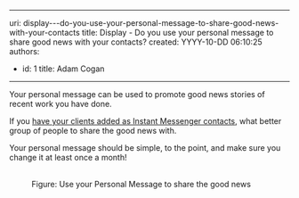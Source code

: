 

---
uri: display---do-you-use-your-personal-message-to-share-good-news-with-your-contacts
title: Display - Do you use your personal message to share good news with your contacts?
created: YYYY-10-DD 06:10:25
authors:
  - id: 1
    title: Adam Cogan
---




<span class='intro'> <p>Your personal message can be used to promote good news stories of recent work you have done.<br></p><p>If you 
   <a href="/_layouts/15/FIXUPREDIRECT.ASPX?WebId=3dfc0e07-e23a-4cbb-aac2-e778b71166a2&amp;TermSetId=07da3ddf-0924-4cd2-a6d4-a4809ae20160&amp;TermId=c14a312e-5c0d-489f-80e1-8722fd99d607">have your clients added as Instant Messenger contacts</a>, what better group of people to share the good news with.<br></p>

<p>Your personal message should be simple, to the point, and make sure you change it at least once a month!&#160;</p> </span>

<dl class="image"><dt>​<img src="/PublishingImages/Use-your-Persona-%20Message-to-share-good-news.jpg" alt="" /> </dt><dt></dt><dd> Figure&#58; Use your Personal Message to share the good news​<br></dd></dl>


